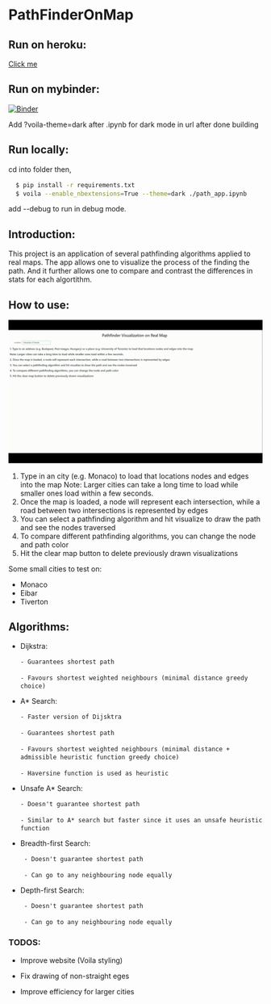 # PathFinderOnMap

## Run on heroku:

[Click me](https://mappingpath.herokuapp.com/)

## Run on mybinder: 

[![Binder](https://mybinder.org/badge_logo.svg)](https://mybinder.org/v2/gh/SyedTahaA/PathFinderOnMap/main?urlpath=voila%2Frender%2Fpath_app.ipynb)

Add ?voila-theme=dark after .ipynb for dark mode in url after done building

## Run locally:

cd into folder then,

```bash
  $ pip install -r requirements.txt
  $ voila --enable_nbextensions=True --theme=dark ./path_app.ipynb
```
add --debug to run in debug mode.

## Introduction:

This project is an application of several pathfinding algorithms applied to real maps. The app allows one to visualize the process of the finding the path. And it further allows one to compare and contrast the differences in stats for each algortithm.

## How to use:

![Gif](https://github.com/SyedTahaA/PathFinderOnMap/blob/main/images/pathfinding.gif "Gif of using app")

  1. Type in an city (e.g. Monaco) to load that locations nodes and edges into the map
         Note: Larger cities can take a long time to load while smaller ones load within a few seconds.
  2. Once the map is loaded, a node will represent each intersection, while a road between two intersections is represented by edges
  3. You can select a pathfinding algorithm and hit visualize to draw the path and see the nodes traversed
  4. To compare different pathfinding algorithms, you can change the node and path color
  5. Hit the clear map button to delete previously drawn visualizations

Some small cities to test on:
  - Monaco
  - Eibar
  - Tiverton

## Algorithms:

  - Dijkstra:

        - Guarantees shortest path

        - Favours shortest weighted neighbours (minimal distance greedy choice)

  - A* Search:

        - Faster version of Dijsktra

        - Guarantees shortest path

        - Favours shortest weighted neighbours (minimal distance + admissible heuristic function greedy choice)

        - Haversine function is used as heuristic

  - Unsafe A* Search:

        - Doesn't guarantee shortest path

        - Similar to A* search but faster since it uses an unsafe heuristic function

  - Breadth-first Search:

         - Doesn't guarantee shortest path
         
         - Can go to any neighbouring node equally
         
  - Depth-first Search:

         - Doesn't guarantee shortest path
         
         - Can go to any neighbouring node equally

### TODOS:

  - Improve website (Voila styling)

  - Fix drawing of non-straight eges

  - Improve efficiency for larger cities

  

